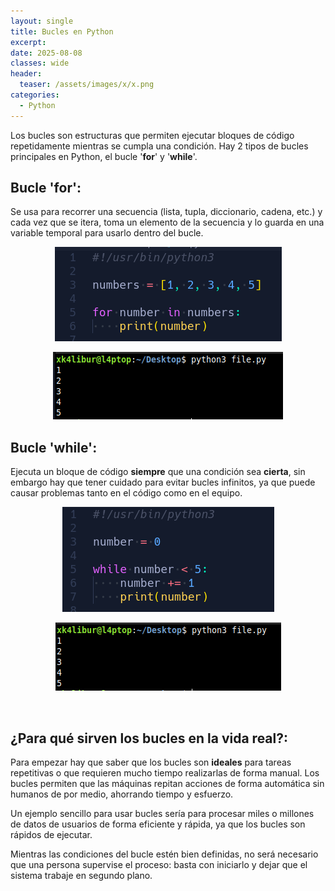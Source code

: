 ```yaml
---
layout: single
title: Bucles en Python
excerpt: 
date: 2025-08-08
classes: wide
header:
  teaser: /assets/images/x/x.png
categories:
  - Python
---
```


Los bucles son estructuras que permiten ejecutar bloques de código repetidamente mientras se cumpla una condición. Hay 2 tipos de bucles principales en Python, el bucle '**for**' y '**while**'.

## Bucle 'for': 

Se usa para recorrer una secuencia (lista, tupla, diccionario, cadena, etc.) y cada vez que se itera, toma un elemento de la secuencia y lo guarda en una variable temporal para usarlo dentro del bucle. 

<p align="center">
  <img src="/assets/images/python/32.png">
</p>

<p align="center">
  <img src="/assets/images/python/33.png">
</p>


## Bucle 'while': 

Ejecuta un bloque de código **siempre** que una condición sea **cierta**, sin embargo hay que tener cuidado para evitar bucles infinitos, ya que puede causar problemas tanto en el código como en el equipo. 

<p align="center">
  <img src="/assets/images/python/34.png">
</p>

<p align="center">
  <img src="/assets/images/python/35.png">
</p>

<br>

## ¿Para qué sirven los bucles en la vida real?: 

Para empezar hay que saber que los bucles son **ideales** para tareas repetitivas o que requieren mucho tiempo realizarlas de forma manual. Los bucles permiten que las máquinas repitan acciones de forma automática sin humanos de por medio, ahorrando tiempo y esfuerzo.

Un ejemplo sencillo para usar bucles sería para procesar miles o millones de datos de usuarios de forma eficiente y rápida, ya que los bucles son rápidos de ejecutar.

Mientras las condiciones del bucle estén bien definidas, no será necesario que una persona supervise el proceso: basta con iniciarlo y dejar que el sistema trabaje en segundo plano.



